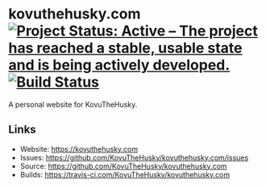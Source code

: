 # kovuthehusky.com [![Project Status: Active – The project has reached a stable, usable state and is being actively developed.](https://www.repostatus.org/badges/latest/active.svg)](https://www.repostatus.org/#active) [![Build Status](https://github.com/KovuTheHusky/kovuthehusky.com/actions/workflows/jekyll.yml/badge.svg?branch=master)](https://github.com/KovuTheHusky/kovuthehusky.com/actions/workflows/jekyll.yml)

A personal website for KovuTheHusky.

## Links

* Website: <https://kovuthehusky.com>
* Issues: <https://github.com/KovuTheHusky/kovuthehusky.com/issues>
* Source: <https://github.com/KovuTheHusky/kovuthehusky.com>
* Builds: <https://travis-ci.com/KovuTheHusky/kovuthehusky.com>
